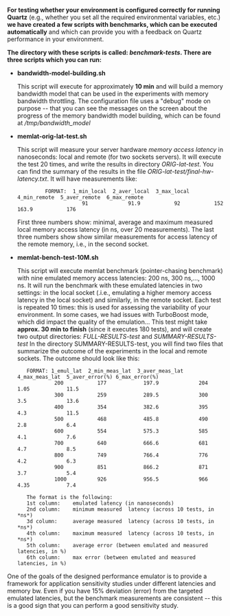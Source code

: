 **For testing whether your environment is configured correctly for
running Quartz** (e.g., whether you set all the required environmental
variables, etc.) **we have created a few scripts with benchmarks, which
can be executed automatically** and which can provide you with a
feedback on Quartz performance in your environment.

**The directory with these scripts is called: *benchmark-tests*. There are three scripts which you can run:**
- **bandwidth-model-building.sh**

   This script will execute for approximately **10 min** and will build a memory
   bandwidth model that can be used in the experiments with memory bandwidth
   throttling. The configuration file uses a "debug" mode on purpose -- that
   you can see the messages on the screen about the progress of the memory
   bandwidth  model building, which can be found at */tmp/bandwidth_model*

- **memlat-orig-lat-test.sh**

    This script will measure your server hardware *memory access latency* in nanoseconds: local
    and remote (for two sockets servers).  It will execute the test 20 times, and   write the results in directory *ORIG-lat-test*.
    You can find the summary of the results in the file *ORIG-lat-test/final-hw-latency.txt*.
    It will have measurements like:
    
               FORMAT:  1_min_local  2_aver_local  3_max_local  4_min_remote  5_aver_remote  6_max_remote
                           91             91.9           92           152        163.9           176
   
    First three numbers show: minimal, average and maximum measured local
    memory access latency (in ns, over 20 measurements). The last three numbers
    show show similar measurements for  access latency of the remote memory,
    i.e., in the second socket.

-  **memlat-bench-test-10M.sh**

    This script will execute memlat benchmark (pointer-chasing benchmark) with
    nine emulated memory access latencies: 200 ns, 300 ns,..., 1000 ns.
    It will run the benchmark with these emulated latencies in two settings:
    in the local socket (.i.e., emulating a higher memory access latency in the
    local socket) and similarly, in the remote socket.
    Each test is repeated 10 times: this is used for assessing the variability
    of  your environment. In some cases, we had issues with TurboBoost mode, \
    which did impact the quality of the emulation...
    This test might take **approx. 30 min to finish** (since it executes 180 tests),
    and will create two output directories:  *FULL-RESULTS-test*  and
    *SUMMARY-RESULTS-test*
    In the directory SUMMARY-RESULTS-test, you will find two files that
    summarize the outcome of the experiments in the local and remote sockets.
    The outcome should look like this:
    
          FORMAT: 1_emul_lat  2_min_meas_lat  3_aver_meas_lat  4_max_meas_lat  5_aver_error(%) 6_max_error(%)
                   200           177            197.9             204              1.05            11.5
                   300           259            289.5             300              3.5             13.6  
                   400           354            382.6             395              4.3             11.5
                   500           468            485.8             490              2.8             6.4
                   600           554            575.3             585              4.1             7.6
                   700           640            666.6             681              4.7             8.5
                   800           749            766.4             776              4.2             6.3
                   900           851            866.2             871              3.7             5.4
                   1000          926            956.5             966              4.35            7.4
    
          The format is the following:
          1st column:    emulated latency (in nanoseconds)
          2nd column:    minimum measured  latency (across 10 tests, in *ns*)
          3d column:     average measured  latency (across 10 tests, in *ns*)
          4th column:    maximum measured  latency (across 10 tests, in *ns*)
          5th column:    average error (between emulated and measured latencies, in %)
          6th column:    max error (between emulated and measured latencies, in %)

One of the goals of the designed performance emulator is to provide a
framework for application sensitivity studies under different
latencies and memory bw. Even if you have 15% deviation (error) from
the targeted emulated latencies, but the benchmark measurements are
consistent -- this is a good sign that you can perform a good
sensitivity study.
